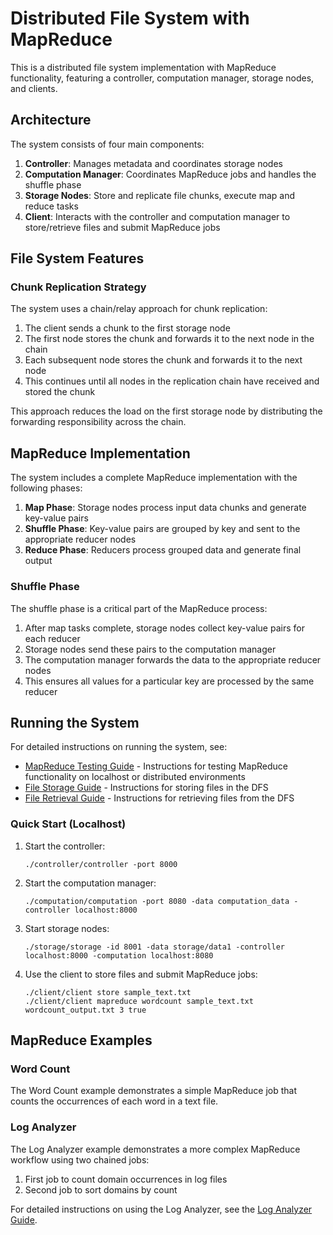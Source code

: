 # Distributed File System with MapReduce

This is a distributed file system implementation with MapReduce functionality, featuring a controller, computation manager, storage nodes, and clients.

## Architecture

The system consists of four main components:

1. **Controller**: Manages metadata and coordinates storage nodes
2. **Computation Manager**: Coordinates MapReduce jobs and handles the shuffle phase
3. **Storage Nodes**: Store and replicate file chunks, execute map and reduce tasks
4. **Client**: Interacts with the controller and computation manager to store/retrieve files and submit MapReduce jobs

## File System Features

### Chunk Replication Strategy

The system uses a chain/relay approach for chunk replication:

1. The client sends a chunk to the first storage node
2. The first node stores the chunk and forwards it to the next node in the chain
3. Each subsequent node stores the chunk and forwards it to the next node
4. This continues until all nodes in the replication chain have received and stored the chunk

This approach reduces the load on the first storage node by distributing the forwarding responsibility across the chain.

## MapReduce Implementation

The system includes a complete MapReduce implementation with the following phases:

1. **Map Phase**: Storage nodes process input data chunks and generate key-value pairs
2. **Shuffle Phase**: Key-value pairs are grouped by key and sent to the appropriate reducer nodes
3. **Reduce Phase**: Reducers process grouped data and generate final output

### Shuffle Phase

The shuffle phase is a critical part of the MapReduce process:

1. After map tasks complete, storage nodes collect key-value pairs for each reducer
2. Storage nodes send these pairs to the computation manager
3. The computation manager forwards the data to the appropriate reducer nodes
4. This ensures all values for a particular key are processed by the same reducer

## Running the System

For detailed instructions on running the system, see:

- [MapReduce Testing Guide](docs/mapreduce_testing.md) - Instructions for testing MapReduce functionality on localhost or distributed environments
- [File Storage Guide](docs/file_storage_guide.md) - Instructions for storing files in the DFS
- [File Retrieval Guide](docs/file_retrieval_guide.md) - Instructions for retrieving files from the DFS

### Quick Start (Localhost)

1. Start the controller:
   ```
   ./controller/controller -port 8000
   ```

2. Start the computation manager:
   ```
   ./computation/computation -port 8080 -data computation_data -controller localhost:8000
   ```

3. Start storage nodes:
   ```
   ./storage/storage -id 8001 -data storage/data1 -controller localhost:8000 -computation localhost:8080
   ```

4. Use the client to store files and submit MapReduce jobs:
   ```
   ./client/client store sample_text.txt
   ./client/client mapreduce wordcount sample_text.txt wordcount_output.txt 3 true
   ```

## MapReduce Examples

### Word Count

The Word Count example demonstrates a simple MapReduce job that counts the occurrences of each word in a text file.

### Log Analyzer

The Log Analyzer example demonstrates a more complex MapReduce workflow using two chained jobs:
1. First job to count domain occurrences in log files
2. Second job to sort domains by count

For detailed instructions on using the Log Analyzer, see the [Log Analyzer Guide](docs/loganalyzer_guide.md).
